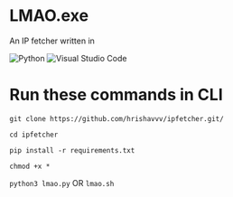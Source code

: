 # LMAO.exe
An IP fetcher written in

![Python](https://img.shields.io/badge/python-3670A0?style=for-the-badge&logo=python&logoColor=ffdd54)	![Visual Studio Code](https://img.shields.io/badge/Visual%20Studio%20Code-0078d7.svg?style=for-the-badge&logo=visual-studio-code&logoColor=white)

 # Run these commands in CLI
```git clone https://github.com/hrishavvv/ipfetcher.git/```

```cd ipfetcher```

```pip install -r requirements.txt```

```chmod +x *```

```python3 lmao.py``` OR 
```lmao.sh```
